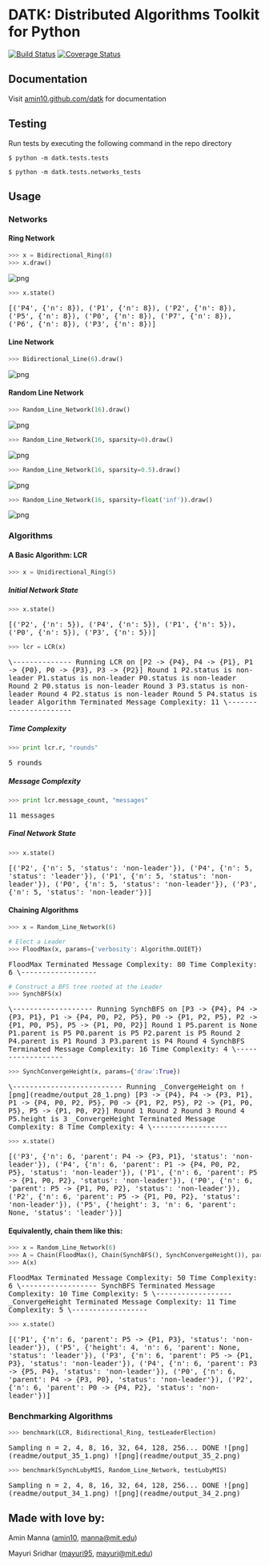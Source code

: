 # DATK: Distributed Algorithms Toolkit for Python

[![Build Status](https://travis-ci.org/amin10/datk.svg?branch=master)](https://travis-ci.org/amin10/datk)
[![Coverage Status](https://coveralls.io/repos/amin10/datk/badge.svg?branch=master&service=github)](https://coveralls.io/github/amin10/datk?branch=master)

## Documentation

Visit [amin10.github.com/datk](http://amin10.github.io/datk/) for documentation


## Testing

Run tests by executing the following command in the repo directory

    $ python -m datk.tests.tests

    $ python -m datk.tests.networks_tests


## Usage

### Networks

#### Ring Network


```python
>>> x = Bidirectional_Ring(8)
>>> x.draw()
```

![png](readme/output_3_0.png)

```python
>>> x.state()
```

<samp>
[('P4', {'n': 8}),  
 ('P1', {'n': 8}),  
 ('P2', {'n': 8}),  
 ('P5', {'n': 8}),  
 ('P0', {'n': 8}),  
 ('P7', {'n': 8}),  
 ('P6', {'n': 8}),  
 ('P3', {'n': 8})]
</samp>


#### Line Network

```python
>>> Bidirectional_Line(6).draw()
```

![png](readme/output_6_0.png)


#### Random Line Network

```python
>>> Random_Line_Network(16).draw()
```

![png](readme/output_8_0.png)

```python
>>> Random_Line_Network(16, sparsity=0).draw()
```

![png](readme/output_9_0.png)

```python
>>> Random_Line_Network(16, sparsity=0.5).draw()
```

![png](readme/output_10_0.png)

```python
>>> Random_Line_Network(16, sparsity=float('inf')).draw()
```

![png](readme/output_11_0.png)


### Algorithms

#### A Basic Algorithm: LCR

```python
>>> x = Unidirectional_Ring(5)
```

##### Initial Network State

```python
>>> x.state()
```

<samp>
[('P2', {'n': 5}),  
 ('P4', {'n': 5}),  
 ('P1', {'n': 5}),  
 ('P0', {'n': 5}),  
 ('P3', {'n': 5})]
</samp>


```python
>>> lcr = LCR(x)
```

<samp>
\--------------  
Running LCR on  
[P2 -> {P4}, P4 -> {P1}, P1 -> {P0}, P0 -> {P3}, P3 -> {P2}]  
Round 1  
P2.status is non-leader  
P1.status is non-leader  
P0.status is non-leader  
Round 2  
P0.status is non-leader  
Round 3  
P3.status is non-leader  
Round 4  
P2.status is non-leader  
Round 5  
P4.status is leader  
Algorithm Terminated  
Message Complexity: 11  
\----------------------
</samp>


##### Time Complexity

```python
>>> print lcr.r, "rounds"
```

<samp>
5 rounds
</samp>

##### Message Complexity

```python
>>> print lcr.message_count, "messages"
```

<samp>
11 messages
</samp>

##### Final Network State

```python
>>> x.state()
```


<samp>
[('P2', {'n': 5, 'status': 'non-leader'}),  
 ('P4', {'n': 5, 'status': 'leader'}),  
 ('P1', {'n': 5, 'status': 'non-leader'}),  
 ('P0', {'n': 5, 'status': 'non-leader'}),  
 ('P3', {'n': 5, 'status': 'non-leader'})]
</samp>


#### Chaining Algorithms

```python
>>> x = Random_Line_Network(6)
```

<!-- -->

```python
# Elect a Leader
>>> FloodMax(x, params={'verbosity': Algorithm.QUIET})
```

<samp>
FloodMax Terminated  
Message Complexity: 80  
Time Complexity: 6  
\------------------
</samp>


```python
# Construct a BFS tree rooted at the Leader 
>>> SynchBFS(x)
```

<samp>
\-------------------  
Running SynchBFS on  
[P3 -> {P4}, P4 -> {P3, P1}, P1 -> {P4, P0, P2, P5}, P0 -> {P1, P2, P5}, P2 -> {P1, P0, P5},   P5 -> {P1, P0, P2}]  
Round 1  
P5.parent is None  
P1.parent is P5  
P0.parent is P5  
P2.parent is P5  
Round 2  
P4.parent is P1  
Round 3  
P3.parent is P4  
Round 4  
SynchBFS Terminated  
Message Complexity: 16  
Time Complexity: 4  
\------------------
</samp>


```python
>>> SynchConvergeHeight(x, params={'draw':True})
```

<samp>
\--------------------------  
Running _ConvergeHeight on  
![png](readme/output_28_1.png)  
[P3 -> {P4}, P4 -> {P3, P1}, P1 -> {P4, P0, P2, P5}, P0 -> {P1, P2, P5}, P2 -> {P1, P0, P5},   P5 -> {P1, P0, P2}]  
Round 1  
Round 2  
Round 3  
Round 4  
P5.height is 3  
_ConvergeHeight Terminated  
Message Complexity: 8  
Time Complexity: 4  
\------------------
</samp>


```python
>>> x.state()
```

<samp>
[('P3', {'n': 6, 'parent': P4 -> {P3, P1}, 'status': 'non-leader'}),  
 ('P4', {'n': 6, 'parent': P1 -> {P4, P0, P2, P5}, 'status': 'non-leader'}),  
 ('P1', {'n': 6, 'parent': P5 -> {P1, P0, P2}, 'status': 'non-leader'}),  
 ('P0', {'n': 6, 'parent': P5 -> {P1, P0, P2}, 'status': 'non-leader'}),  
 ('P2', {'n': 6, 'parent': P5 -> {P1, P0, P2}, 'status': 'non-leader'}),  
 ('P5', {'height': 3, 'n': 6, 'parent': None, 'status': 'leader'})]
</samp>


#### Equivalently, chain them like this:

```python
>>> x = Random_Line_Network(6)
>>> A = Chain(FloodMax(), Chain(SynchBFS(), SynchConvergeHeight()), params={'verbosity':Algorithm.QUIET})
>>> A(x)
```


<samp>
FloodMax Terminated  
Message Complexity: 50  
Time Complexity: 6  
\------------------  
SynchBFS Terminated  
Message Complexity: 10  
Time Complexity: 5  
\------------------  
_ConvergeHeight Terminated  
Message Complexity: 11  
Time Complexity: 5  
\------------------
</samp>


```python
>>> x.state()
```

<samp>
[('P1', {'n': 6, 'parent': P5 -> {P1, P3}, 'status': 'non-leader'}),  
 ('P5', {'height': 4, 'n': 6, 'parent': None, 'status': 'leader'}),  
 ('P3', {'n': 6, 'parent': P5 -> {P1, P3}, 'status': 'non-leader'}),  
 ('P4', {'n': 6, 'parent': P3 -> {P5, P4}, 'status': 'non-leader'}),  
 ('P0', {'n': 6, 'parent': P4 -> {P3, P0}, 'status': 'non-leader'}),  
 ('P2', {'n': 6, 'parent': P0 -> {P4, P2}, 'status': 'non-leader'})]
</samp>


### Benchmarking Algorithms

```python
>>> benchmark(LCR, Bidirectional_Ring, testLeaderElection)
```

<samp>
Sampling n = 2, 4, 8, 16, 32, 64, 128, 256...  DONE  
![png](readme/output_35_1.png)  
![png](readme/output_35_2.png)
</samp>


```python
>>> benchmark(SynchLubyMIS, Random_Line_Network, testLubyMIS)
```

<samp>
Sampling n = 2, 4, 8, 16, 32, 64, 128, 256...  DONE  
![png](readme/output_34_1.png)  
![png](readme/output_34_2.png)
</samp>


## Made with love by:

Amin Manna ([amin10][amin_gh], [manna@mit.edu][amin_email])

Mayuri Sridhar ([mayuri95][mayuri_gh], [mayuri@mit.edu][mayuri_email])

[amin_email]:mailto:manna@mit.edu
[amin_gh]:http://github.com/amin10
[mayuri_email]:mailto:mayuri@mit.edu
[mayuri_gh]:http://github.com/mayuri95